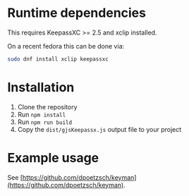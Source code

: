 # Runtime dependencies

This requires KeepassXC >= 2.5 and xclip installed.

On a recent fedora this can be done via:

```bash
sudo dnf install xclip keepassxc
```

# Installation

1. Clone the repository
2. Run `npm install`
3. Run `npm run build`
4. Copy the `dist/gjsKeepassx.js` output file to your project

# Example usage

See [https://github.com/dpoetzsch/keyman](https://github.com/dpoetzsch/keyman).
